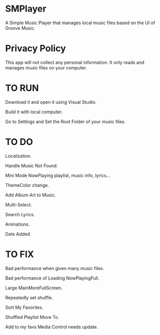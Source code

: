 # SMPlayer
A Simple Music Player that manages local music files based on the UI of Groove Music.

# Privacy Policy
This app will not collect any personal information. It only reads and manages music files on your computer.

# TO RUN
Download it and open it using Visual Studio.

Build it with local computer.

Go to Settings and Set the Root Folder of your music files.

# TO DO
Localization.

Handle Music Not Found.

Mini Mode NowPlaying playlist, music info, lyrics...

ThemeColor change.

Add Album Art to Music.

Multi-Select.

Search Lyrics.

Animations.

Date Added.

# TO FIX
Bad performance when given many music files.

Bad performance of Loading NowPlayingFull.

Large MainMoreFullScreen.

Repeatedly set shuffle.

Sort My Favorites.

Shuffled Playlist Move To.

Add to my favs Media Control needs update.
